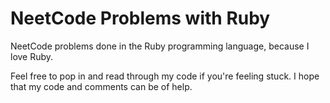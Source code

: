 # NeetCode Problems with Ruby

NeetCode problems done in the Ruby programming language, because I love Ruby.

Feel free to pop in and read through my code if you're feeling stuck. I hope that my code and comments can be of help.
